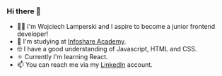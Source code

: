 ### Hi there 👋

- 🙍‍♂️ I'm Wojciech Lamperski and I aspire to become a junior frontend developer! <br/>
- 📝 I'm studying at [Infoshare Academy](https://infoshareacademy.com/). <br/>
- 🤓 I have a good understanding of Javascript, HTML and CSS.
- ⚛️ Currently I'm learning React. <br/>
- 📫 You can reach me via my [LinkedIn](https://www.linkedin.com/in/wojciech-lamperski/) account. <br/>

<!--
**WojciechLamperski/wojciechlamperski** is a ✨ _special_ ✨ repository because its `README.md` (this file) appears on your GitHub profile.

Here are some ideas to get you started:

- 🔭 I’m currently working on ...
- 🌱 I’m currently learning ...
- 👯 I’m looking to collaborate on ...
- 🤔 I’m looking for help with ...
- 💬 Ask me about ...
- 📫 How to reach me: ...
- 😄 Pronouns: ...
- ⚡ Fun fact: ...
-->
